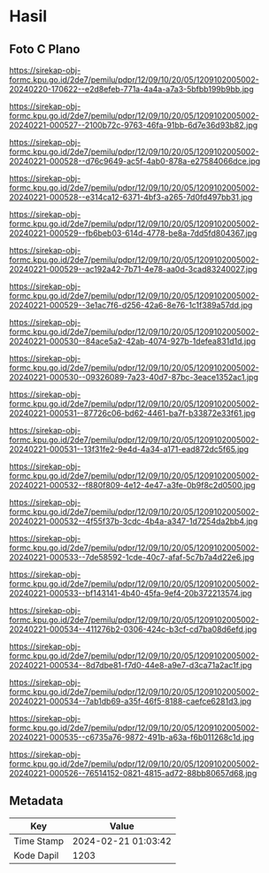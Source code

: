 # Hasil

## Foto C Plano

https://sirekap-obj-formc.kpu.go.id/2de7/pemilu/pdpr/12/09/10/20/05/1209102005002-20240220-170622--e2d8efeb-771a-4a4a-a7a3-5bfbb199b9bb.jpg

https://sirekap-obj-formc.kpu.go.id/2de7/pemilu/pdpr/12/09/10/20/05/1209102005002-20240221-000527--2100b72c-9763-46fa-91bb-6d7e36d93b82.jpg

https://sirekap-obj-formc.kpu.go.id/2de7/pemilu/pdpr/12/09/10/20/05/1209102005002-20240221-000528--d76c9649-ac5f-4ab0-878a-e27584066dce.jpg

https://sirekap-obj-formc.kpu.go.id/2de7/pemilu/pdpr/12/09/10/20/05/1209102005002-20240221-000528--e314ca12-6371-4bf3-a265-7d0fd497bb31.jpg

https://sirekap-obj-formc.kpu.go.id/2de7/pemilu/pdpr/12/09/10/20/05/1209102005002-20240221-000529--fb6beb03-614d-4778-be8a-7dd5fd804367.jpg

https://sirekap-obj-formc.kpu.go.id/2de7/pemilu/pdpr/12/09/10/20/05/1209102005002-20240221-000529--ac192a42-7b71-4e78-aa0d-3cad83240027.jpg

https://sirekap-obj-formc.kpu.go.id/2de7/pemilu/pdpr/12/09/10/20/05/1209102005002-20240221-000529--3e1ac7f6-d256-42a6-8e76-1c1f389a57dd.jpg

https://sirekap-obj-formc.kpu.go.id/2de7/pemilu/pdpr/12/09/10/20/05/1209102005002-20240221-000530--84ace5a2-42ab-4074-927b-1defea831d1d.jpg

https://sirekap-obj-formc.kpu.go.id/2de7/pemilu/pdpr/12/09/10/20/05/1209102005002-20240221-000530--09326089-7a23-40d7-87bc-3eace1352ac1.jpg

https://sirekap-obj-formc.kpu.go.id/2de7/pemilu/pdpr/12/09/10/20/05/1209102005002-20240221-000531--87726c06-bd62-4461-ba7f-b33872e33f61.jpg

https://sirekap-obj-formc.kpu.go.id/2de7/pemilu/pdpr/12/09/10/20/05/1209102005002-20240221-000531--13f31fe2-9e4d-4a34-a171-ead872dc5f65.jpg

https://sirekap-obj-formc.kpu.go.id/2de7/pemilu/pdpr/12/09/10/20/05/1209102005002-20240221-000532--f880f809-4e12-4e47-a3fe-0b9f8c2d0500.jpg

https://sirekap-obj-formc.kpu.go.id/2de7/pemilu/pdpr/12/09/10/20/05/1209102005002-20240221-000532--4f55f37b-3cdc-4b4a-a347-1d7254da2bb4.jpg

https://sirekap-obj-formc.kpu.go.id/2de7/pemilu/pdpr/12/09/10/20/05/1209102005002-20240221-000533--7de58592-1cde-40c7-afaf-5c7b7a4d22e6.jpg

https://sirekap-obj-formc.kpu.go.id/2de7/pemilu/pdpr/12/09/10/20/05/1209102005002-20240221-000533--bf143141-4b40-45fa-9ef4-20b372213574.jpg

https://sirekap-obj-formc.kpu.go.id/2de7/pemilu/pdpr/12/09/10/20/05/1209102005002-20240221-000534--411276b2-0306-424c-b3cf-cd7ba08d6efd.jpg

https://sirekap-obj-formc.kpu.go.id/2de7/pemilu/pdpr/12/09/10/20/05/1209102005002-20240221-000534--8d7dbe81-f7d0-44e8-a9e7-d3ca71a2ac1f.jpg

https://sirekap-obj-formc.kpu.go.id/2de7/pemilu/pdpr/12/09/10/20/05/1209102005002-20240221-000534--7ab1db69-a35f-46f5-8188-caefce6281d3.jpg

https://sirekap-obj-formc.kpu.go.id/2de7/pemilu/pdpr/12/09/10/20/05/1209102005002-20240221-000535--c6735a76-9872-491b-a63a-f6b011268c1d.jpg

https://sirekap-obj-formc.kpu.go.id/2de7/pemilu/pdpr/12/09/10/20/05/1209102005002-20240221-000526--76514152-0821-4815-ad72-88bb80657d68.jpg


## Metadata

| Key        | Value               |
| ---------- | ------------------- |
| Time Stamp | 2024-02-21 01:03:42 |
| Kode Dapil | 1203                |



